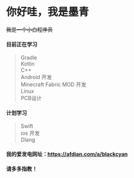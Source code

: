 # 你好哇，我是墨青  
~~我是一个小白程序员~~  
#### 目前正在学习  
> Gradle  
> Kotlin  
> C++  
> Android 开发  
> Minecraft Fabric MOD 开发  
> Linux  
> PCB设计  
#### 计划学习
> Swift  
> ios 开发  
> Dlang  
#### 我的爱发电网址：https://afdian.com/a/blackcyan
#### 请多多指教！
